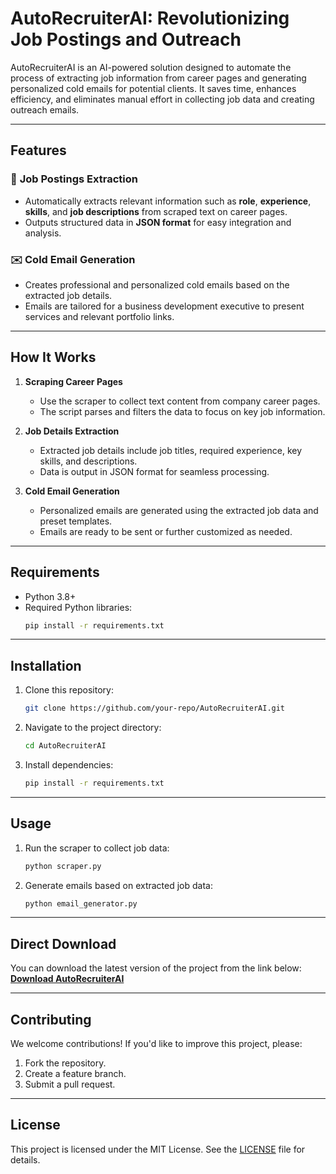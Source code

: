 
# AutoRecruiterAI: Revolutionizing Job Postings and Outreach  

AutoRecruiterAI is an AI-powered solution designed to automate the process of extracting job information from career pages and generating personalized cold emails for potential clients. It saves time, enhances efficiency, and eliminates manual effort in collecting job data and creating outreach emails.  

---

## **Features**  

### 📝 **Job Postings Extraction**  
- Automatically extracts relevant information such as **role**, **experience**, **skills**, and **job descriptions** from scraped text on career pages.  
- Outputs structured data in **JSON format** for easy integration and analysis.  

### ✉️ **Cold Email Generation**  
- Creates professional and personalized cold emails based on the extracted job details.  
- Emails are tailored for a business development executive to present services and relevant portfolio links.  

---

## **How It Works**  

1. **Scraping Career Pages**  
   - Use the scraper to collect text content from company career pages.  
   - The script parses and filters the data to focus on key job information.  

2. **Job Details Extraction**  
   - Extracted job details include job titles, required experience, key skills, and descriptions.  
   - Data is output in JSON format for seamless processing.  

3. **Cold Email Generation**  
   - Personalized emails are generated using the extracted job data and preset templates.  
   - Emails are ready to be sent or further customized as needed.  

---

## **Requirements**  

- Python 3.8+  
- Required Python libraries:  
  ```bash  
  pip install -r requirements.txt  
  ```

---

## **Installation**  

1. Clone this repository:  
   ```bash  
   git clone https://github.com/your-repo/AutoRecruiterAI.git  
   ```  

2. Navigate to the project directory:  
   ```bash  
   cd AutoRecruiterAI  
   ```  

3. Install dependencies:  
   ```bash  
   pip install -r requirements.txt  
   ```  

---

## **Usage**  

1. Run the scraper to collect job data:  
   ```bash  
   python scraper.py  
   ```  

2. Generate emails based on extracted job data:  
   ```bash  
   python email_generator.py  
   ```  

---

## **Direct Download**  

You can download the latest version of the project from the link below:  
[**Download AutoRecruiterAI**](https://github.com/)  

---

## **Contributing**  

We welcome contributions! If you'd like to improve this project, please:  
1. Fork the repository.  
2. Create a feature branch.  
3. Submit a pull request.  

---

## **License**  

This project is licensed under the MIT License. See the [LICENSE](LICENSE) file for details.  
